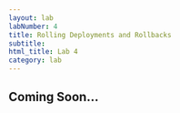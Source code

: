 ```yaml
---
layout: lab
labNumber: 4
title: Rolling Deployments and Rollbacks
subtitle: 
html_title: Lab 4
category: lab
---
```


## Coming Soon...